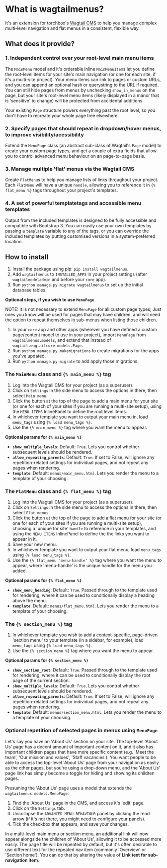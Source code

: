 # What is wagtailmenus?

It's an extension for torchbox's [Wagtail CMS](https://github.com/torchbox/wagtail) to help you manage complex multi-level navigation and flat menus in a consistent, flexible way.

## What does it provide?

### 1. Independent control over your root-level main menu items

The `MainMenu` model and it's orderable inline `MainMenuItem`s let you define the root-level items for your site's main navigation (or one for each site, if it's a multi-site project). Your menu items can link to pages or custom URLs, and you can append an optional hash or querystring to the URL if required. You can still hide pages from menus by unchecking `show_in_menus` on the page, but your site's root-level menu items (likely displayed in a manor that is 'sensitive' to change) will be protected from accidental additions.

Your existing `Page` structure powers everything past the root level, so you don't have to recreate your whole page tree elsewhere.

### 2. Specify pages that should repeat in dropdown/hover menus, to improve visibility/acessibility

Extend the `MenuPage` class (an abstract sub-class of Wagtail's `Page` model) to create your custom page types, and get a couple of extra fields that allow you to control advanced menu behaviour on an page-to-page basis.

### 3. Manage multiple 'flat' menus via the Wagtail CMS

Create `FlatMenu`s to help you manage lists of links throughout your project. Each `FlatMenu` will have a unique `handle`, allowing you to reference it in `{% flat_menu %}` tags throughout your project's templates.

### 4. A set of powerful templatetags and accessible menu templates

Output from the included templates is designed to be fully accessible and compatible with Bootstrap 3. You can easily use your own templates by passing a `template` variable to any of the tags, or you can override the included templates by putting customised versions in a system-preferred location.

## How to install

1. Install the package using pip: `pip install wagtailmenus`.
2. Add `wagtailmenus` to `INSTALLED_APPS` in your project settings (after `wagtailmodeladmin` and before your `core` app).
3. Run `python manage.py migrate wagtailmenus` to set up the initial database tables.

**Optional steps, if you wish to use `MenuPage`**

NOTE: It is not necessary to extend `MenuPage` for all custom page types; Just ones you know will be used for pages that may have children, and will need the option to repeat themselves in sub-menus when listing those children.

1. In your `core` app and other apps (wherever you have defined a custom page/content model to use in your project), import `MenuPage` from `wagtailmenus.models`, and extend that instead of `wagtail.wagtailcore.models.Page`.
2. Run `python manage.py makemigrations` to create migrations for the apps you've updated.
3. Run `python manage.py migrate` to add apply those migrations.

### The `MainMenu` class and `{% main_menu %}` tag

1. Log into the Wagtail CMS for your project (as a superuser).
2. Click on `Settings` in the side menu to access the options in there, then select `Main menu`.
3. Click the button at the top of the page to add a main menu for your site (or one for each of your sites if you are running a multi-site setup), using the `MENU ITEMS` InlinePanel to define the root level items.
4. In whichever template you want to output your main menu in, load `menu_tags` using `{% load menu_tags %}`.
5. Use the `{% main_menu %}` tag where you want the menu to appear.

**Optional params for `{% main_menu %}`**

- **`show_multiple_levels`**: Default: `True`. Lets you control whether subsequent levels should be rendered.
- **`allow_repeating_parents`**: Default: `True`. If set to False, will ignore any repetition-related settings for individual pages, and not repeat any pages when rendering.
- **`template`**: Default: `menus/main_menu.html`. Lets you render the menu to a template of your choosing.

### The `FlatMenu` class and `{% flat_menu %}` tag

1. Log into the Wagtail CMS for your project (as a superuser).
2. Click on `Settings` in the side menu to access the options in there, then select `Flat menus`.
3. Click the button at the top of the page to add a flat menu for your site (or one for each of your sites if you are running a multi-site setup), choosing a 'unique for site' `handle` to reference in your templates, and using the `MENU ITEMS` InlinePanel to define the the links you want to appear in it.
4. Save your new menu.
5. In whichever template you want to output your flat menu, load `menu_tags` using `{% load menu_tags %}`.
6. Use the `{% flat_menu 'menu-handle' %}` tag where you want the menu to appear, where 'menu-handle' is the unique handle for the menu you added.

**Optional params for `{% flat_menu %}`**

- **`show_menu_heading`**: Default: `True`. Passed through to the template used for rendering, where it can be used to conditionally display a heading above the menu.
- **`template`**: Default: `menus/flat_menu.html`. Lets you render the menu to a template of your choosing.

### The `{% section_menu %}` tag

1. In whichever template you wish to add a context-specific, page-driven 'section menu' to your template (in a sidebar, for example), load `menu_tags` using `{% load menu_tags %}`.
2. Use the `{% section_menu %}` tag where you want the menu to appear.

**Optional params for `{% section_menu %}`**

- **`show_section_root`**: Default: `True`. Passed through to the template used for rendering, where it can be used to conditionally display the root page of the current section.
- **`show_multiple_levels`**: Default: `True`. Lets you control whether subsequent levels should be rendered.
- **`allow_repeating_parents`**: Default: `True`. If set to False, will ignore any repetition-related settings for individual pages, and not repeat any pages when rendering.
- **`template`**: Default: `menus/section_menu.html`. Lets you render the menu to a template of your choosing.

### Optional repetition of selected pages in menus using `MenuPage`

Let's say you have an 'About Us' section on your site. The top-level 'About Us' page has a decent amount of important content on it, and it also has important children pages that have more specific content (e.g. 'Meet the team', 'Our mission and values', 'Staff vacancies'). You want people to be able to access the top-level 'About Us' page from your navigation as easily as the other pages, but you're using a drop-down menu, and the 'About Us' page link has simply become a toggle for hiding and showing its children pages.

Presuming the 'About Us' page uses a model that extends the `wagtailmenus.models.MenuPage`:

1. Find the 'About Us' page in the CMS, and access it's 'edit' page.
2. Click on the `Settings` tab.
3. Uncollapse the `ADVANCED MENU BEHAVIOUR` panel by clicking the read arrow (if it's not there, you might need to configure your panels).
4. Tick the checkbox that appears, and save your changes.

In a multi-level main menu or section menu, an additional link will now appear alongside the children of 'About Us', allowing it to be accessed more easily. The page title will be repeated by default, but it's often desirable to use different text for the repeated nav item (commonly 'Overview' or 'Section home'). You can do that by altering the value of **Link text for sub-navigation item**.

